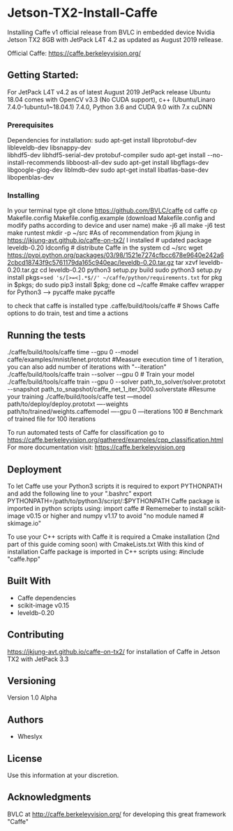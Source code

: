 
# Jetson-TX2-Install-Caffe


Installing Caffe v1 official release from BVLC in embedded device Nvidia Jetson TX2 8GB with JetPack L4T 4.2 as updated as August 2019 rellease.

Official Caffe: https://caffe.berkeleyvision.org/

## Getting Started: 

For JetPack L4T v4.2 as of latest August 2019 JetPack release Ubuntu 18.04 comes with OpenCV v3.3 (No CUDA support), c++ (Ubuntu/Linaro 7.4.0-1ubuntu1~18.04.1) 7.4.0, Python 3.6 and CUDA 9.0 with 7.x cuDNN

### Prerequisites

Dependencies for installation:
sudo apt-get install libprotobuf-dev libleveldb-dev libsnappy-dev \
                       libhdf5-dev libhdf5-serial-dev protobuf-compiler
sudo apt-get install --no-install-recommends libboost-all-dev
sudo apt-get install libgflags-dev libgoogle-glog-dev liblmdb-dev
sudo apt-get install libatlas-base-dev libopenblas-dev


### Installing

In your terminal type
git clone https://github.com/BVLC/caffe
cd caffe
cp Makefile.config Makefile.config.example (download Makefile.config and modify paths according to device and user name)
make -j6 all
make -j6 test
make runtest 
mkdir -p ~/src #As of recommendation from jkjung in https://jkjung-avt.github.io/caffe-on-tx2/ I installed 
               # updated package leveldb-0.20
ldconfig # distribute Caffe in the system
cd ~/src
wget https://pypi.python.org/packages/03/98/1521e7274cfbcc678e9640e242a62cbcd18743f9c5761179da165c940eac/leveldb-0.20.tar.gz
tar xzvf leveldb-0.20.tar.gz
cd leveldb-0.20
python3 setup.py build
sudo python3 setup.py install
pkgs=`sed 's/[>=<].*$//' ~/caffe/python/requirements.txt`
for pkg in $pkgs; do sudo pip3 install $pkg; done
cd ~/caffe #make caffev wrapper for Python3 --> pycaffe
make pycaffe


to check that caffe is installed type
.caffe/build/tools/caffe # Shows Caffe options to do train, test and time a actions


## Running the tests

./caffe/build/tools/caffe time --gpu 0 --model caffe/examples/mnist/lenet.prototxt #Measure execution time of 1 iteration, you can also add number of iterations with "--iteration"
./caffe/build/tools/caffe train --solver  --gpu 0 # Train your model
./caffe/build/tools/caffe train --gpu 0 --solver path_to_solver/solver.prototxt --snapshot path_to_snapshot/caffe_net_1_iter_1000.solverstate #Resume your training
./caffe/build/tools/caffe test —model path/to/deploy/deploy.prototxt —-weights path/to/trained/weights.caffemodel —-gpu 0 —iterations 100 # Benchmark of trained file for 100 iterations


To run automated tests of Caffe for classification go to 
https://caffe.berkeleyvision.org/gathered/examples/cpp_classification.html
For more documentation visit:
https://caffe.berkeleyvision.org

## Deployment
To let Caffe use your Python3 scripts it is required to export PYTHONPATH and add the following line to your ".bashrc"
export PYTHONPATH=/path/to/python3/script/:$PYTHONPATH
Caffe package is imported in python scripts using:
import caffe # Rememeber to install scikit-image v0.15 or higher and numpy v1.17 to avoid "no module named 
             # skimage.io"

To use your C++ scripts with Caffe it is required a Cmake installation (2nd part of this guide coming soon) with CmakeLists.txt
With this kind of installation Caffe package is imported in C++ scripts using:
#include "caffe.hpp"

## Built With

* Caffe dependencies
* scikit-image v0.15
* leveldb-0.20

## Contributing

https://jkjung-avt.github.io/caffe-on-tx2/ for installation of Caffe in Jetson TX2 with JetPack 3.3

## Versioning

Version 1.0 Alpha

## Authors

* Wheslyx

## License

Use this information at your discretion.

## Acknowledgments

BVLC at http://caffe.berkeleyvision.org/ for developing this great framework "Caffe"
